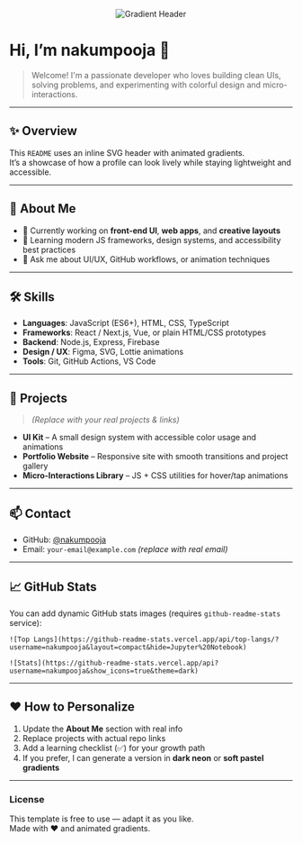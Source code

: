 <!--
  README.md for: https://github.com/nakumpooja
  Gradient animated header + clean sections
-->

<!-- ===== Gradient Animated Header (SVG) ===== -->
<p align="center">
  <img alt="Gradient Header" src='data:image/svg+xml;utf8,
  <svg xmlns="http://www.w3.org/2000/svg" width="900" height="180" viewBox="0 0 900 180">
    <defs>
      <linearGradient id="g" x1="0" x2="1">
        <stop offset="0" stop-color="%23ff0044">
          <animate attributeName="stop-color" values="%23ff0044;%2300ff6a;%23008bff;%23ff0044" dur="6s" repeatCount="indefinite"/>
        </stop>
        <stop offset="0.5" stop-color="%2300ff6a">
          <animate attributeName="stop-color" values="%2300ff6a;%23008bff;%23ff0044;%2300ff6a" dur="6s" repeatCount="indefinite"/>
        </stop>
        <stop offset="1" stop-color="%23008bff">
          <animate attributeName="stop-color" values="%23008bff;%23ff0044;%2300ff6a;%23008bff" dur="6s" repeatCount="indefinite"/>
        </stop>
      </linearGradient>

      <filter id="glow" x="-50%" y="-50%" width="200%" height="200%">
        <feGaussianBlur stdDeviation="6" result="coloredBlur"/>
        <feMerge>
          <feMergeNode in="coloredBlur"/>
          <feMergeNode in="SourceGraphic"/>
        </feMerge>
      </filter>
    </defs>

    <rect width="100%" height="100%" rx="12" ry="12" fill="%230b0b0b"/>
    <g transform="translate(30,30)">
      <text x="0" y="70" font-family="Segoe UI, Roboto, system-ui, -apple-system, 'Helvetica Neue', Arial" font-size="56" font-weight="700" fill="url(%23g)" filter="url(%23glow)">
        nakumpooja
      </text>
      <text x="0" y="110" font-family="Segoe UI, Roboto, system-ui, -apple-system, 'Helvetica Neue', Arial" font-size="14" fill="%23bdbdbd">
        Crafting clean code • Building elegant web experiences • Always learning
      </text>

      <!-- subtle animated line -->
      <rect x="310" y="2" width="560" height="8" rx="4" fill="url(%23g)">
        <animate attributeName="x" values="310;10;310" dur="8s" repeatCount="indefinite"/>
      </rect>
    </g>
  </svg>' />
</p>

# Hi, I’m **nakumpooja** 👋

> Welcome! I'm a passionate developer who loves building clean UIs, solving problems, and experimenting with colorful design and micro-interactions.

---

## ✨ Overview
This `README` uses an inline SVG header with animated gradients.  
It’s a showcase of how a profile can look lively while staying lightweight and accessible.

---

## 🔧 About Me
- 🔭 Currently working on **front-end UI**, **web apps**, and **creative layouts**  
- 🌱 Learning modern JS frameworks, design systems, and accessibility best practices  
- 💬 Ask me about UI/UX, GitHub workflows, or animation techniques  

---

## 🛠️ Skills
- **Languages**: JavaScript (ES6+), HTML, CSS, TypeScript  
- **Frameworks**: React / Next.js, Vue, or plain HTML/CSS prototypes  
- **Backend**: Node.js, Express, Firebase  
- **Design / UX**: Figma, SVG, Lottie animations  
- **Tools**: Git, GitHub Actions, VS Code  

---

## 🚀 Projects
> _(Replace with your real projects & links)_

- **UI Kit** – A small design system with accessible color usage and animations  
- **Portfolio Website** – Responsive site with smooth transitions and project gallery  
- **Micro-Interactions Library** – JS + CSS utilities for hover/tap animations  

---

## 📫 Contact
- GitHub: [@nakumpooja](https://github.com/nakumpooja)  
- Email: `your-email@example.com` *(replace with real email)*  

---

## 📈 GitHub Stats
You can add dynamic GitHub stats images (requires `github-readme-stats` service):

`![Top Langs](https://github-readme-stats.vercel.app/api/top-langs/?username=nakumpooja&layout=compact&hide=Jupyter%20Notebook)`  

`![Stats](https://github-readme-stats.vercel.app/api?username=nakumpooja&show_icons=true&theme=dark)`  

---

## ❤️ How to Personalize
1. Update the **About Me** section with real info  
2. Replace projects with actual repo links  
3. Add a learning checklist (✅) for your growth path  
4. If you prefer, I can generate a version in **dark neon** or **soft pastel gradients**  

---

### License
This template is free to use — adapt it as you like.  
Made with ❤️ and animated gradients.
